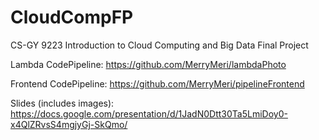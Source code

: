 # CloudCompFP
CS-GY 9223 Introduction to Cloud Computing and Big Data Final Project

Lambda CodePipeline: https://github.com/MerryMeri/lambdaPhoto

Frontend CodePipeline: https://github.com/MerryMeri/pipelineFrontend

Slides (includes images): https://docs.google.com/presentation/d/1JadN0Dtt30Ta5LmiDoy0-x4QlZRvsS4mgjyGj-SkQmo/
